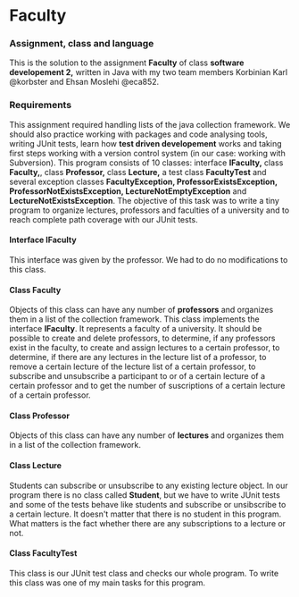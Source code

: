 # Faculty

### Assignment, class and language
This is the solution to the assignment **Faculty** of class **software developement 2,** written in Java with my two team members Korbinian Karl @korbster and Ehsan Moslehi @eca852.

### Requirements
This assignment required handling lists of the java collection framework. We should also practice working with packages and code analysing tools, writing JUnit tests, learn how **test driven developement** works and taking first steps working with a version control system (in our case: working with Subversion). This program consists of 10 classes: interface **IFaculty,** class **Faculty,**, class **Professor,** class **Lecture,** a test class **FacultyTest** and several exception classes **FacultyException, ProfessorExistsException, ProfessorNotExistsException, LectureNotEmptyException** and **LectureNotExistsException**. The objective of this task was to write a tiny program to organize lectures, professors and faculties of a university and to reach complete path coverage with our JUnit tests. 

#### Interface IFaculty
This interface was given by the professor. We had to do no modifications to this class.

#### Class Faculty
Objects of this class can have any number of **professors** and organizes them in a list of the collection framework. This class implements the interface **IFaculty**. It represents a faculty of a university. It should be possible to create and delete professors, to determine, if any professors exist in the faculty, to create and assign lectures to a certain professor, to determine, if there are any lectures in the lecture list of a professor, to remove a certain lecture of the lecture list of a certain professor, to subscribe and unsubscribe a participant to or of a certain lecture of a certain professor and to get the number of suscriptions of a certain lecture of a certain professor.

#### Class Professor
Objects of this class can have any number of **lectures** and organizes them in a list of the collection framework.
 
#### Class Lecture
Students can subscribe or unsubscribe to any existing lecture object. In our program there is no class called **Student**, but we have to write JUnit tests and some of the tests behave like students and subscribe or unsibscribe to a certain lecture. It doesn't matter that there is no student in this program. What matters is the fact whether there are any subscriptions to a lecture or not.

#### Class FacultyTest
This class is our JUnit test class and checks our whole program. To write this class was one of my main tasks for this program.
